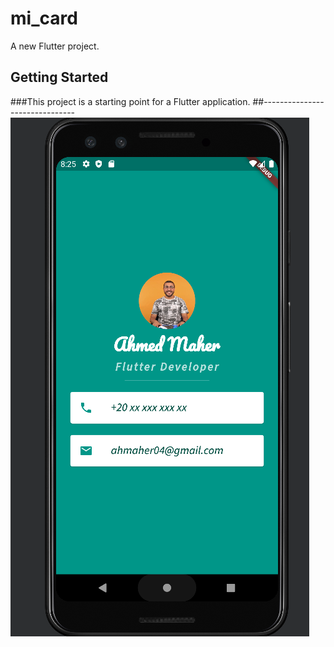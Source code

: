 # mi_card

A new Flutter project.

## Getting Started

###This project is a starting point for a Flutter application.
##-------------------------------
![alt text](https://github.com/ahmed336-cell/mi_card/blob/master/app.PNG?raw=true)

